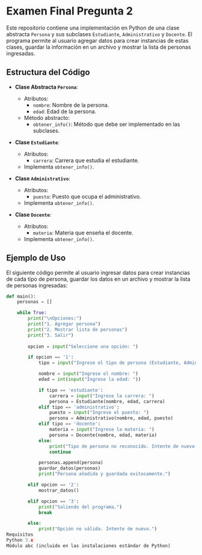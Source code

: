 
# Examen Final Pregunta 2

Este repositorio contiene una implementación en Python de una clase abstracta `Persona` y sus subclases `Estudiante`, `Administrativo` y `Docente`. El programa permite al usuario agregar datos para crear instancias de estas clases, guardar la información en un archivo y mostrar la lista de personas ingresadas.

## Estructura del Código

- **Clase Abstracta `Persona`**:
  - Atributos:
    - `nombre`: Nombre de la persona.
    - `edad`: Edad de la persona.
  - Método abstracto:
    - `obtener_info()`: Método que debe ser implementado en las subclases.

- **Clase `Estudiante`**:
  - Atributos:
    - `carrera`: Carrera que estudia el estudiante.
  - Implementa `obtener_info()`.

- **Clase `Administrativo`**:
  - Atributos:
    - `puesto`: Puesto que ocupa el administrativo.
  - Implementa `obtener_info()`.

- **Clase `Docente`**:
  - Atributos:
    - `materia`: Materia que enseña el docente.
  - Implementa `obtener_info()`.

## Ejemplo de Uso

El siguiente código permite al usuario ingresar datos para crear instancias de cada tipo de persona, guardar los datos en un archivo y mostrar la lista de personas ingresadas:

```python
def main():
    personas = []

    while True:
        print("\nOpciones:")
        print("1. Agregar persona")
        print("2. Mostrar lista de personas")
        print("3. Salir")
        
        opcion = input("Seleccione una opción: ")

        if opcion == '1':
            tipo = input("Ingrese el tipo de persona (Estudiante, Administrativo, Docente): ").strip().lower()

            nombre = input("Ingrese el nombre: ")
            edad = int(input("Ingrese la edad: "))

            if tipo == 'estudiante':
                carrera = input("Ingrese la carrera: ")
                persona = Estudiante(nombre, edad, carrera)
            elif tipo == 'administrativo':
                puesto = input("Ingrese el puesto: ")
                persona = Administrativo(nombre, edad, puesto)
            elif tipo == 'docente':
                materia = input("Ingrese la materia: ")
                persona = Docente(nombre, edad, materia)
            else:
                print("Tipo de persona no reconocido. Intente de nuevo.")
                continue

            personas.append(persona)
            guardar_datos(personas)
            print("Persona añadida y guardada exitosamente.")

        elif opcion == '2':
            mostrar_datos()

        elif opcion == '3':
            print("Saliendo del programa.")
            break

        else:
            print("Opción no válida. Intente de nuevo.")
Requisitos
Python 3.x
Módulo abc (incluido en las instalaciones estándar de Python)
